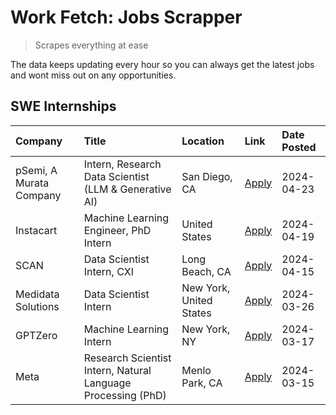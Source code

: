 # Work Fetch: Jobs Scrapper
> Scrapes everything at ease

The data keeps updating every hour so you can always get the latest jobs and wont miss out on any opportunities.

## SWE Internships
<!--START_SECTION:workfetch-->
| Company                 | Title                                                        | Location                | Link                                                                                                                                                                                                                                                                             | Date Posted   |
|:------------------------|:-------------------------------------------------------------|:------------------------|:---------------------------------------------------------------------------------------------------------------------------------------------------------------------------------------------------------------------------------------------------------------------------------|:--------------|
| pSemi, A Murata Company | Intern, Research Data Scientist (LLM & Generative AI)        | San Diego, CA           | [Apply](https://www.linkedin.com/jobs/view/intern-research-data-scientist-llm-generative-ai-at-psemi-a-murata-company-3887074168?position=4&pageNum=0&refId=AzsyStyEfuO%2BEfcL6tvzfA%3D%3D&trackingId=Gqgp5bmamWGs3E%2Fp95kJ%2BA%3D%3D&trk=public_jobs_jserp-result_search-card) | 2024-04-23    |
| Instacart               | Machine Learning Engineer, PhD Intern                        | United States           | [Apply](https://www.linkedin.com/jobs/view/machine-learning-engineer-phd-intern-at-instacart-3901991739?position=2&pageNum=0&refId=AzsyStyEfuO%2BEfcL6tvzfA%3D%3D&trackingId=DaRCTyoi4Fi8lvjPijaY%2Bg%3D%3D&trk=public_jobs_jserp-result_search-card)                            | 2024-04-19    |
| SCAN                    | Data Scientist Intern, CXI                                   | Long Beach, CA          | [Apply](https://www.linkedin.com/jobs/view/data-scientist-intern-cxi-at-scan-3899690492?position=9&pageNum=0&refId=AzsyStyEfuO%2BEfcL6tvzfA%3D%3D&trackingId=I5es8ZNW5%2Bxzg8ogm8kNDQ%3D%3D&trk=public_jobs_jserp-result_search-card)                                            | 2024-04-15    |
| Medidata Solutions      | Data Scientist Intern                                        | New York, United States | [Apply](https://www.linkedin.com/jobs/view/data-scientist-intern-at-medidata-solutions-3810253704?position=8&pageNum=0&refId=AzsyStyEfuO%2BEfcL6tvzfA%3D%3D&trackingId=xGgIvr7I99OIVj7nCbgNnQ%3D%3D&trk=public_jobs_jserp-result_search-card)                                    | 2024-03-26    |
| GPTZero                 | Machine Learning Intern                                      | New York, NY            | [Apply](https://www.linkedin.com/jobs/view/machine-learning-intern-at-gptzero-3860723963?position=7&pageNum=0&refId=AzsyStyEfuO%2BEfcL6tvzfA%3D%3D&trackingId=J4EB%2BkBIIOBTQ%2FEKZ5OYZg%3D%3D&trk=public_jobs_jserp-result_search-card)                                         | 2024-03-17    |
| Meta                    | Research Scientist Intern, Natural Language Processing (PhD) | Menlo Park, CA          | [Apply](https://www.linkedin.com/jobs/view/research-scientist-intern-natural-language-processing-phd-at-meta-3858718375?position=10&pageNum=0&refId=AzsyStyEfuO%2BEfcL6tvzfA%3D%3D&trackingId=jHZEdZ4kJWDpJcmZP6jeeA%3D%3D&trk=public_jobs_jserp-result_search-card)             | 2024-03-15    |
<!--END_SECTION:workfetch-->
